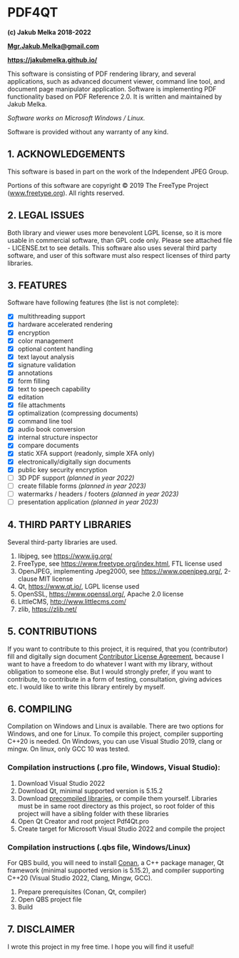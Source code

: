
# PDF4QT
**(c) Jakub Melka 2018-2022**

**Mgr.Jakub.Melka@gmail.com**

**https://jakubmelka.github.io/**

This software is consisting of PDF rendering library, and several
applications, such as advanced document viewer, command line tool,
and document page manipulator application. Software is implementing PDF
functionality based on PDF Reference 2.0. It is written and maintained
by Jakub Melka.

*Software works on Microsoft Windows / Linux.*

Software is provided without any warranty of any kind.

## 1. ACKNOWLEDGEMENTS

This software is based in part on the work of the Independent JPEG Group.

Portions of this software are copyright © 2019 The FreeType
Project (www.freetype.org). All rights reserved.

## 2. LEGAL ISSUES

Both library and viewer uses more benevolent LGPL license, so it is more
usable in commercial software, than GPL code only. Please see attached
file - LICENSE.txt to see details. This software also uses several
third party software, and user of this software must also respect licenses
of third party libraries.

## 3. FEATURES

Software have following features (the list is not complete):

- [x] multithreading support
- [x] hardware accelerated rendering
- [x] encryption
- [x] color management
- [x] optional content handling
- [x] text layout analysis
- [x] signature validation
- [x] annotations
- [x] form filling
- [x] text to speech capability
- [x] editation
- [x] file attachments
- [x] optimalization (compressing documents)
- [x] command line tool
- [x] audio book conversion
- [x] internal structure inspector
- [x] compare documents
- [x] static XFA support (readonly, simple XFA only)
- [x] electronically/digitally sign documents
- [x] public key security encryption
- [ ] 3D PDF support *(planned in year 2022)*
- [ ] create fillable forms *(planned in year 2023)*
- [ ] watermarks / headers / footers *(planned in year 2023)*
- [ ] presentation application *(planned in year 2023)*

## 4. THIRD PARTY LIBRARIES

Several third-party libraries are used.

1. libjpeg, see https://www.ijg.org/
2. FreeType, see https://www.freetype.org/index.html, FTL license used
3. OpenJPEG, implementing Jpeg2000, see https://www.openjpeg.org/, 2-clause MIT license
4. Qt, https://www.qt.io/, LGPL license used
5. OpenSSL, https://www.openssl.org/, Apache 2.0 license
6. LittleCMS, http://www.littlecms.com/
7. zlib, https://zlib.net/

## 5. CONTRIBUTIONS

If you want to contribute to this project, it is required, that you (contributor)
fill and digitally sign document [Contributor License Agreement](CLA/Contributor_License_Agreement.pdf),
because I want to have a freedom to do whatever I want with my library, without obligation
to someone else. But I would strongly prefer, if you want to contribute, to contribute
in a form of testing, consultation, giving advices etc. I would like to write this library
entirely by myself.

## 6. COMPILING

Compilation on Windows and Linux is available. There are two options for Windows,
and one for Linux. To compile this project, compiler supporting C++20 is needed.
On Windows, you can use Visual Studio 2019, clang or mingw. On linux, only GCC 10
was tested.

### Compilation instructions (.pro file, Windows, Visual Studio):
1. Download Visual Studio 2022
2. Download Qt, minimal supported version is 5.15.2
3. Download [precompiled libraries](https://github.com/JakubMelka/PdfForQt-Dependencies),
   or compile them yourself. Libraries must be in same root directory as this project,
   so root folder of this project will have a sibling folder with these libraries
4. Open Qt Creator and root project Pdf4Qt.pro
5. Create target for Microsoft Visual Studio 2022 and compile the project

### Compilation instructions (.qbs file, Windows/Linux)
For QBS build, you will need to install [Conan](https://conan.io/), a C++ package manager, Qt framework
(minimal supported version is 5.15.2), and compiler supporting C++20 (Visual Studio 2022, Clang, Mingw,
GCC).
1. Prepare prerequisites (Conan, Qt, compiler)
2. Open QBS project file
3. Build

## 7. DISCLAIMER

I wrote this project in my free time. I hope you will find it useful!
